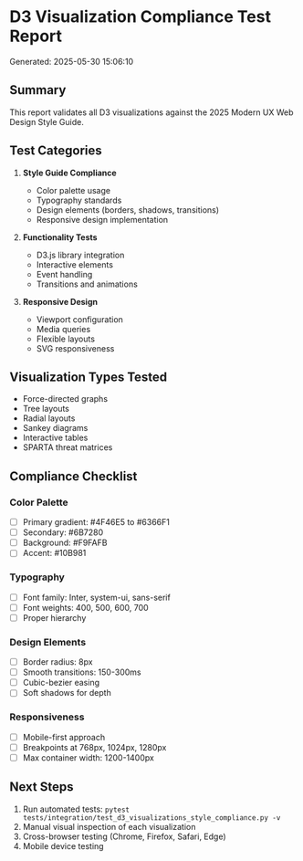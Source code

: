 # D3 Visualization Compliance Test Report
Generated: 2025-05-30 15:06:10

## Summary

This report validates all D3 visualizations against the 2025 Modern UX Web Design Style Guide.

## Test Categories

1. **Style Guide Compliance**
   - Color palette usage
   - Typography standards
   - Design elements (borders, shadows, transitions)
   - Responsive design implementation

2. **Functionality Tests**
   - D3.js library integration
   - Interactive elements
   - Event handling
   - Transitions and animations

3. **Responsive Design**
   - Viewport configuration
   - Media queries
   - Flexible layouts
   - SVG responsiveness

## Visualization Types Tested

- Force-directed graphs
- Tree layouts
- Radial layouts
- Sankey diagrams
- Interactive tables
- SPARTA threat matrices

## Compliance Checklist

### Color Palette
- [ ] Primary gradient: #4F46E5 to #6366F1
- [ ] Secondary: #6B7280
- [ ] Background: #F9FAFB
- [ ] Accent: #10B981

### Typography
- [ ] Font family: Inter, system-ui, sans-serif
- [ ] Font weights: 400, 500, 600, 700
- [ ] Proper hierarchy

### Design Elements
- [ ] Border radius: 8px
- [ ] Smooth transitions: 150-300ms
- [ ] Cubic-bezier easing
- [ ] Soft shadows for depth

### Responsiveness
- [ ] Mobile-first approach
- [ ] Breakpoints at 768px, 1024px, 1280px
- [ ] Max container width: 1200-1400px

## Next Steps

1. Run automated tests: `pytest tests/integration/test_d3_visualizations_style_compliance.py -v`
2. Manual visual inspection of each visualization
3. Cross-browser testing (Chrome, Firefox, Safari, Edge)
4. Mobile device testing
